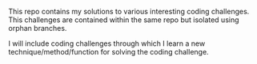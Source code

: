 This repo contains my solutions to various interesting coding challenges.
This challenges are contained within the same repo but isolated using orphan branches.

I will include coding challenges through which I learn a new technique/method/function for solving the coding challenge.
